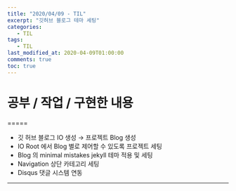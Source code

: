 ```yaml
---
title: "2020/04/09 - TIL"
excerpt: "깃허브 블로그 테마 세팅"
categories: 
   - TIL
tags:
   - TIL
last_modified_at: 2020-04-09T01:00:00
comments: true
toc: true
---
```



# 공부 / 작업 / 구현한 내용
=====
* 깃 허브 블로그 IO 생성 → 프로젝트 Blog 생성
* IO Root 에서 Blog 별로 제어할 수 있도록 프로젝트 세팅
* Blog 의 minimal mistakes jekyll 테마 적용 및 세팅
* Navigation 상단 카테고리 세팅 
* Disqus 댓글 시스템 연동
-----
